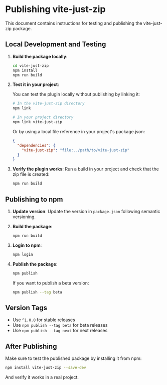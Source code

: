 # Publishing vite-just-zip

This document contains instructions for testing and publishing the vite-just-zip package.

## Local Development and Testing

1. **Build the package locally**:
   ```bash
   cd vite-just-zip
   npm install
   npm run build
   ```

2. **Test it in your project**:
   
   You can test the plugin locally without publishing by linking it:
   ```bash
   # In the vite-just-zip directory
   npm link
   
   # In your project directory
   npm link vite-just-zip
   ```

   Or by using a local file reference in your project's package.json:
   ```json
   {
     "dependencies": {
       "vite-just-zip": "file:../path/to/vite-just-zip"
     }
   }
   ```

3. **Verify the plugin works**:
   Run a build in your project and check that the zip file is created:
   ```bash
   npm run build
   ```

## Publishing to npm

1. **Update version**:
   Update the version in `package.json` following semantic versioning.

2. **Build the package**:
   ```bash
   npm run build
   ```

3. **Login to npm**:
   ```bash
   npm login
   ```

4. **Publish the package**:
   ```bash
   npm publish
   ```

   If you want to publish a beta version:
   ```bash
   npm publish --tag beta
   ```

## Version Tags

- Use `^1.0.0` for stable releases
- Use `npm publish --tag beta` for beta releases
- Use `npm publish --tag next` for next releases

## After Publishing

Make sure to test the published package by installing it from npm:

```bash
npm install vite-just-zip --save-dev
```

And verify it works in a real project. 
